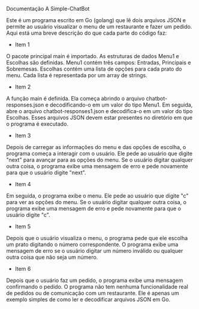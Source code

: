 Documentação A Simple-ChatBot

Este é um programa escrito em Go (golang) que lê dois arquivos JSON e permite ao usuário visualizar o menu de um restaurante e fazer um pedido. 
Aqui está uma breve descrição do que cada parte do código faz:

* Item 1

O pacote principal main é importado.
As estruturas de dados Menu1 e Escolhas são definidas. 
Menu1 contém três campos: Entradas, Principais e Sobremesas. 
Escolhas contém uma lista de opções para cada prato do menu. 
Cada lista é representada por um array de strings.

* Item 2

A função main é definida. 
Ela começa abrindo o arquivo chatbot-responses.json e decodificando-o em um valor do tipo Menu1. 
Em seguida, abre o arquivo chatbot-responses1.json e decodifica-o em um valor do tipo Escolhas. 
Esses arquivos JSON devem estar presentes no diretório em que o programa é executado.

* Item 3

Depois de carregar as informações do menu e das opções de escolha, o programa começa a interagir com o usuário. 
Ele pede ao usuário que digite "next" para avançar para as opções do menu. 
Se o usuário digitar qualquer outra coisa, o programa exibe uma mensagem de erro e pede novamente para que o usuário digite "next".

* Item 4

Em seguida, o programa exibe o menu. 
Ele pede ao usuário que digite "c" para ver as opções do menu. 
Se o usuário digitar qualquer outra coisa, o programa exibe uma mensagem de erro e pede novamente para que o usuário digite "c".

* Item 5

Depois que o usuário visualiza o menu, o programa pede que ele escolha um prato digitando o número correspondente. 
O programa exibe uma mensagem de erro se o usuário digitar um número inválido ou qualquer outra coisa que não seja um número.

* Item 6

Depois que o usuário faz um pedido, o programa exibe uma mensagem confirmando o pedido. 
O programa não tem nenhuma funcionalidade real de pedidos ou de comunicação com um restaurante. 
Ele é apenas um exemplo simples de como ler e decodificar arquivos JSON em Go.

